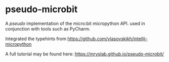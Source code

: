 # pseudo-microbit

A _pseudo_ implementation of the micro:bit micropython API. used in conjunction
with tools such as PyCharm.

Integrated the typehints from https://github.com/vlasovskikh/intellij-micropython

A full tutorial may be found here: https://mryslab.github.io/pseudo-microbit/